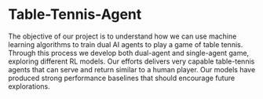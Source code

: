 # Table-Tennis-Agent
The objective of our project is to understand how we can use machine learning algorithms to train dual AI agents to play a game of table tennis. Through this process we develop both dual-agent and single-agent game, exploring different RL models. Our efforts delivers very capable table-tennis agents that can serve and return similar to a human player. Our models have produced strong performance baselines that should encourage future explorations.
